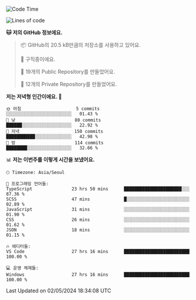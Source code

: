   <!--START_SECTION:waka-->
![Code Time](http://img.shields.io/badge/Code%20Time-554%20hrs%2018%20mins-blue)

![Lines of code](https://img.shields.io/badge/%EC%A0%80%EB%8A%94%20%EC%97%AC%ED%83%9C%EA%B9%8C%EC%A7%80%20-245.4%20thousand%20%EC%A4%84%EC%9D%98%20%EC%BD%94%EB%93%9C%EB%A5%BC%20%EC%9E%91%EC%84%B1%ED%96%88%EC%96%B4%EC%9A%94.-blue)

**🐱 저의 GitHub 정보에요.** 

> 📦 GitHub의 20.5 kB만큼의 저장소를 사용하고 있어요. 
 > 
> 💼 구직중이에요.
 > 
> 📜 19개의 Public Repository를 만들었어요. 
 > 
> 🔑 12개의 Private Repository를 만들었어요. 
 > 
**저는 저녁형 인간이에요. 🦉** 

```text
🌞 아침                     5 commits           ░░░░░░░░░░░░░░░░░░░░░░░░░   01.43 % 
🌆 낮　                     80 commits          ██████░░░░░░░░░░░░░░░░░░░   22.92 % 
🌃 저녁                     150 commits         ███████████░░░░░░░░░░░░░░   42.98 % 
🌙 밤　                     114 commits         ████████░░░░░░░░░░░░░░░░░   32.66 % 
```


📊 **저는 이번주를 이렇게 시간을 보냈어요.** 

```text
🕑︎ Timezone: Asia/Seoul

💬 프로그래밍 언어들: 
TypeScript               23 hrs 50 mins      ██████████████████████░░░   87.36 % 
SCSS                     47 mins             █░░░░░░░░░░░░░░░░░░░░░░░░   02.89 % 
JavaScript               31 mins             ░░░░░░░░░░░░░░░░░░░░░░░░░   01.90 % 
CSS                      26 mins             ░░░░░░░░░░░░░░░░░░░░░░░░░   01.62 % 
JSON                     18 mins             ░░░░░░░░░░░░░░░░░░░░░░░░░   01.15 % 

🔥 에디터들: 
VS Code                  27 hrs 16 mins      █████████████████████████   100.00 % 

💻 운영 체제들: 
Windows                  27 hrs 16 mins      █████████████████████████   100.00 % 
```


 Last Updated on 02/05/2024 18:34:08 UTC
<!--END_SECTION:waka-->
